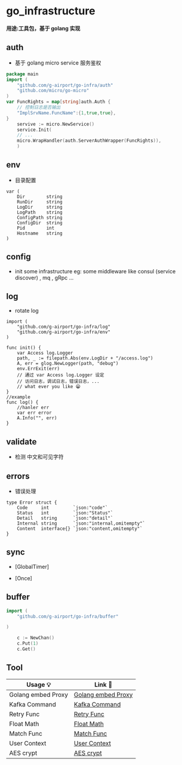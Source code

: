 # go_infrastructure

**用途:工具包，基于 golang 实现**

## auth 

- 基于 golang micro service 服务鉴权

```go
package main
import (
	"github.com/g-airport/go-infra/auth"
	"github.com/micro/go-micro"
)
var FuncRights = map[string]auth.Auth {
	// 控制日志是否输出
	"ImplSrvName.FuncName":{1,true,true},
}
    servive := micro.NewService()
    service.Init(
	// ...
	micro.WrapHandler(auth.ServerAuthWrapper(FuncRights)),
	)
```


## env 

- 目录配置

```golang
var (
	Dir        string
	RunDir     string
	LogDir     string
	LogPath    string
	ConfigPath string
	ConfigDir  string
	Pid        int
	Hostname   string
)
```

## config 

- init some infrastructure eg: some middleware like 
consul (service discover) , mq , gRpc ...

## log

- rotate log

```golang
import (
    "github.com/g-airport/go-infra/log"
    "github.com/g-airport/go-infra/env"
)
    
func init() {
    var Access log.Logger 
    path, _ := filepath.Abs(env.LogDir + "/access.log")
    A, err = glog.NewLogger(path, "debug")
    env.ErrExit(err)
    // 通过 var Access log.Logger 设定
    // 访问日志，调试日志，错误日志，... 
    // what ever you like 😁
}
//example
func log() {
    //hanler err
    var err error
    A.Info("", err)
}
```

## validate

- 检测 中文和可见字符

## errors

- 错误处理

```golang
type Error struct {
	Code     int         `json:"code"`
	Status   int         `json:"Status"`
	Detail   string      `json:"detail"`
	Internal string      `json:"internal,omitempty"`
	Content  interface{} `json:"content,omitempty"`
}
```

## sync 

- [GlobalTimer]

- [Once]

## buffer

```go
import (
	"github.com/g-airport/go-infra/buffer"

)

    c := NewChan()
    c.Put(1)
    c.Get()
```

## Tool

| Usage 💡 | Link 🔑
| --- | --- |
|Golang embed Proxy   |[Golang embed Proxy](https://github.com/g-airport/go-infra/blob/master/proxy/readme.md) |
|Kafka Command     |[Kafka Command](https://github.com/g-airport/go-infra/blob/master/mq/readme.md) |
|Retry Func     |[Retry Func](https://github.com/g-airport/go-infra/blob/master/retry/retry.go) |
|Float Math     |[Float Math](https://github.com/g-airport/go-infra/blob/master/math/math.go) |
|Match Func     |[Match Func](https://github.com/g-airport/go-infra/blob/master/match/match.go) |
|User Context     |[User Context](https://github.com/g-airport/go-infra/blob/master/context/context.go) |
|AES crypt     |[AES crypt](https://github.com/g-airport/go-infra/blob/master/crypt/aes.go) |




